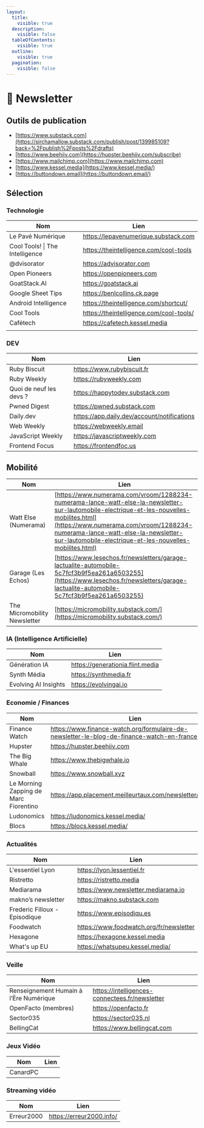 ```yaml
---
layout:
  title:
    visible: true
  description:
    visible: false
  tableOfContents:
    visible: true
  outline:
    visible: true
  pagination:
    visible: false
---
```


# 📩 Newsletter

## Outils de publication

* [https://www.substack.com](https://sirchamallow.substack.com/publish/post/139985109?back=%2Fpublish%2Fposts%2Fdrafts)
* [https://www.beehiiv.com](https://hupster.beehiiv.com/subscribe)
* [https://www.mailchimp.com](https://www.mailchimp.com)
* [https://www.kessel.media](https://www.kessel.media/)
* [https://buttondown.email](https://buttondown.email/)

## Sélection

### Technologie

<table data-full-width="false"><thead><tr><th>Nom</th><th>Lien</th></tr></thead><tbody><tr><td>Le Pavé Numérique</td><td><a href="https://lepavenumerique.substack.com/about">https://lepavenumerique.substack.com</a></td></tr><tr><td>Cool Tools! | The Intelligence</td><td><a href="https://theintelligence.com/cool-tools/">https://theintelligence.com/cool-tools</a></td></tr><tr><td>@dvisorator</td><td><a href="https://advisorator.com">https://advisorator.com</a></td></tr><tr><td>Open Pioneers</td><td><a href="https://openpioneers.com/">https://openpioneers.com</a></td></tr><tr><td>GoatStack.AI</td><td><a href="https://goatstack.ai/">https://goatstack.ai</a></td></tr><tr><td>Google Sheet Tips</td><td><a href="https://benlcollins.ck.page/profile">https://benlcollins.ck.page</a></td></tr><tr><td>Android Intelligence</td><td><a href="https://theintelligence.com/shortcut/">https://theintelligence.com/shortcut/</a></td></tr><tr><td>Cool Tools</td><td><a href="https://theintelligence.com/cool-tools/">https://theintelligence.com/cool-tools/</a></td></tr><tr><td>Cafétech</td><td><a href="https://cafetech.kessel.media">https://cafetech.kessel.media</a></td></tr><tr><td></td><td></td></tr></tbody></table>

### DEV

<table data-full-width="false"><thead><tr><th>Nom</th><th>Lien</th></tr></thead><tbody><tr><td>Ruby Biscuit</td><td><a href="https://www.rubybiscuit.fr/">https://www.rubybiscuit.fr</a></td></tr><tr><td>Ruby Weekly</td><td><a href="https://rubyweekly.com/">https://rubyweekly.com</a></td></tr><tr><td>Quoi de neuf les devs ?</td><td><a href="https://happytodev.substack.com/">https://happytodev.substack.com</a></td></tr><tr><td>Pwned Digest</td><td><a href="https://pwned.substack.com/">https://pwned.substack.com</a></td></tr><tr><td>Daily.dev</td><td><a href="https://app.daily.dev/account/notifications">https://app.daily.dev/account/notifications</a></td></tr><tr><td>Web Weekly</td><td><a href="https://webweekly.email/">https://webweekly.email</a></td></tr><tr><td>JavaScript Weekly</td><td><a href="https://javascriptweekly.com/">https://javascriptweekly.com</a></td></tr><tr><td>Frontend Focus</td><td><a href="https://frontendfoc.us/">https://frontendfoc.us</a></td></tr></tbody></table>

## Mobilité

| Nom                          | Lien                                                                                                                                                                                                                                                                                 |
| ---------------------------- | ------------------------------------------------------------------------------------------------------------------------------------------------------------------------------------------------------------------------------------------------------------------------------------ |
| Watt Else (Numerama)         | [https://www.numerama.com/vroom/1288234-numerama-lance-watt-else-la-newsletter-sur-lautomobile-electrique-et-les-nouvelles-mobilites.html](https://www.numerama.com/vroom/1288234-numerama-lance-watt-else-la-newsletter-sur-lautomobile-electrique-et-les-nouvelles-mobilites.html) |
| Garage (Les Echos)           | [https://www.lesechos.fr/newsletters/garage-lactualite-automobile-5c7fcf3b9f5ea261a6503255](https://www.lesechos.fr/newsletters/garage-lactualite-automobile-5c7fcf3b9f5ea261a6503255)                                                                                               |
| The Micromobility Newsletter | [https://micromobility.substack.com/](https://micromobility.substack.com/)                                                                                                                                                                                                           |



### IA (Intelligence Artificielle)

<table data-full-width="false"><thead><tr><th>Nom</th><th>Lien</th></tr></thead><tbody><tr><td>Génération IA</td><td><a href="https://generationia.flint.media/">https://generationia.flint.media</a></td></tr><tr><td>Synth Média</td><td><a href="https://synthmedia.fr/">https://synthmedia.fr</a></td></tr><tr><td>Evolving AI Insights</td><td><a href="https://evolvingai.io/">https://evolvingai.io</a></td></tr></tbody></table>

### Economie / Finances

<table data-full-width="false"><thead><tr><th>Nom</th><th>Lien</th></tr></thead><tbody><tr><td>Finance Watch</td><td><a href="https://www.finance-watch.org/formulaire-de-newsletter-le-blog-de-finance-watch-en-france-2/">https://www.finance-watch.org/formulaire-de-newsletter-le-blog-de-finance-watch-en-france-2</a></td></tr><tr><td>Hupster</td><td><a href="https://hupster.beehiiv.com/subscribe">https://hupster.beehiiv.com</a></td></tr><tr><td>The Big Whale</td><td><a href="https://www.thebigwhale.io/">https://www.thebigwhale.io</a></td></tr><tr><td>Snowball</td><td><a href="https://www.snowball.xyz/">https://www.snowball.xyz</a></td></tr><tr><td>Le Morning Zapping de Marc Fiorentino</td><td><a href="https://app.placement.meilleurtaux.com/newsletter/gestion">https://app.placement.meilleurtaux.com/newsletter/gestion</a></td></tr><tr><td>Ludonomics</td><td><a href="https://ludonomics.kessel.media/">https://ludonomics.kessel.media/</a></td></tr><tr><td>Blocs</td><td><a href="https://blocs.kessel.media/">https://blocs.kessel.media/</a></td></tr></tbody></table>

### Actualités

<table data-full-width="false"><thead><tr><th>Nom</th><th>Lien</th></tr></thead><tbody><tr><td>L'essentiel Lyon</td><td><a href="https://lyon.lessentiel.fr/">https://lyon.lessentiel.fr</a></td></tr><tr><td>Ristretto</td><td><a href="https://ristretto.media/">https://ristretto.media</a></td></tr><tr><td>Mediarama</td><td><a href="https://www.newsletter.mediarama.io/">https://www.newsletter.mediarama.io</a></td></tr><tr><td>makno’s newsletter</td><td><a href="https://makno.substack.com/">https://makno.substack.com</a></td></tr><tr><td>Frederic Filloux - Episodique</td><td><a href="https://www.episodiqu.es/">https://www.episodiqu.es</a></td></tr><tr><td>Foodwatch</td><td><a href="https://www.foodwatch.org/fr/newsletter">https://www.foodwatch.org/fr/newsletter</a></td></tr><tr><td>Hexagone</td><td><a href="https://hexagone.kessel.media">https://hexagone.kessel.media</a></td></tr><tr><td>What's up EU</td><td><a href="https://whatsupeu.kessel.media/">https://whatsupeu.kessel.media/</a></td></tr></tbody></table>

### Veille

<table data-full-width="false"><thead><tr><th>Nom</th><th>Lien</th></tr></thead><tbody><tr><td>Renseignement Humain à l’Ère Numérique</td><td><a href="https://intelligences-connectees.fr/newsletter/">https://intelligences-connectees.fr/newsletter</a></td></tr><tr><td>OpenFacto (membres)</td><td><a href="https://openfacto.fr/">https://openfacto.fr</a></td></tr><tr><td>Sector035</td><td><a href="https://sector035.nl/">https://sector035.nl</a></td></tr><tr><td>BellingCat</td><td><a href="https://www.bellingcat.com/">https://www.bellingcat.com</a></td></tr></tbody></table>

### Jeux Vidéo

<table data-full-width="false"><thead><tr><th>Nom</th><th>Lien</th></tr></thead><tbody><tr><td>CanardPC</td><td></td></tr></tbody></table>

### Streaming vidéo

<table data-full-width="false"><thead><tr><th>Nom</th><th>Lien</th></tr></thead><tbody><tr><td>Erreur2000</td><td><a href="https://erreur2000.info/">https://erreur2000.info/</a></td></tr></tbody></table>

